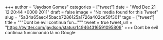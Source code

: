
+++
author = "Jaydson Gomes"
categories = ["tweet"]
date = "Wed Dec 21 12:20:44 +0000 2011"
draft = false
image = "No media found for this Tweet"
slug = "5a34a65aec45bacb7286125a1726a402ce50f301"
tags = ["tweet"]
title = """Dont be evil continua fun..."""
tweet = true
tweet_url = "https://twitter.com/jaydson/status/149464316591095809"
+++
Dont be evil continua funcionando lá no Google
